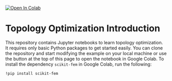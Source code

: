 [![Open In Colab](https://colab.research.google.com/assets/colab-badge.svg)](https://colab.research.google.com/github/nilsmeyerkit/topology_optimization_introduction/blob/main/bookshelf.ipynb)

# Topology Optimization Introduction
This repository contains Jupyter notebooks to learn topology optimization. It requires only basic Python packages to get started easily. You can clone the repository and start modifying the example on your local machine or use the button at the top of this page to open the notebook in Google Colab. To install the dependency `scikit-fem` in Google Colab, run the following:

```
!pip install scikit-fem
```

